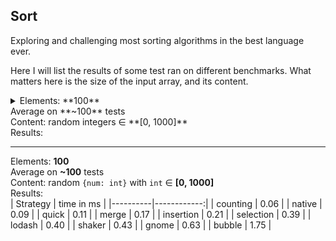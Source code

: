 ## Sort
Exploring and challenging most sorting algorithms in the best language ever.

Here I will list the results of some test ran on different benchmarks. What matters here is the size of the input array, and its content.

<details>
    <summary>
        Elements: **100**<br>  
        Average on **~100** tests<br>
        Content: random integers ∈ **[0, 1000]**<br>
        Results:
    </summary>  

| Strategy | time in ms |
|----------|------------:|
| counting | 0.04 |
| quick | 0.08 |
| native | 0.09 |
| shell | 0.09 |
| radix | 0.10 |
| merge | 0.15 |
| insertion | 0.18 |
| heap | 0.21 |
| selection | 0.30 |
| shaker | 0.33 |
| gnome | 0.47 |
| lodash | 0.59 |
| bubble | 0.98 |

</details>

---
Elements: **100**  
Average on **~100** tests  
Content: random `{num: int}` with `int` ∈ **[0, 1000]**  
Results:  
| Strategy | time in ms |
|----------|------------:|
| counting | 0.06 |
| native | 0.09 |
| quick | 0.11 |
| merge | 0.17 |
| insertion | 0.21 |
| selection | 0.39 |
| lodash | 0.40 |
| shaker | 0.43 |
| gnome | 0.63 |
| bubble | 1.75 |
